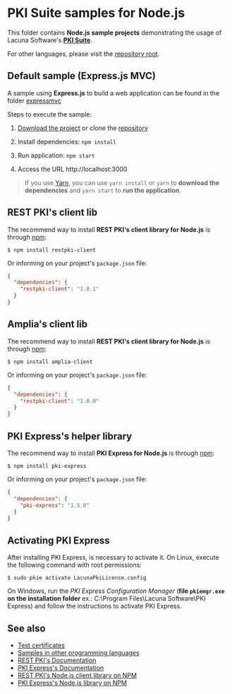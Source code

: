 # PKI Suite samples for Node.js

This folder contains **Node.js sample projects** demonstrating the usage of Lacuna Software's
**[PKI Suite](https://www.lacunasoftware.com/pki-suite)**.

For other languages, please visit the [repository root](https://github.com/LacunaSoftware/PkiSuiteSamples).

Default sample (Express.js MVC)
-------------------------------

A sample using **Express.js** to build a web application can be found in the folder [expressmvc](expressmvc/)

Steps to execute the sample:

1. [Download the project](https://github.com/LacunaSoftware/PkiSuiteSamples/archive/master.zip) or 
   clone the [repository](https://github.com/LacunaSoftware/PkiSuiteSamples.git)
   
1. Install dependencies: `npm install`

1. Run application: `npm start`

1. Access the URL http://localhost:3000

> If you use [Yarn](https://yarnpkg.com), you can use `yarn install` or `yarn` to **download the dependencies** and
> `yarn start` to **run the application**.

REST PKI's client lib
---------------------

The recommend way to install **REST PKI's client library for Node.js** is through [npm](https://www.npmjs.com/):

    $ npm install restpki-client

Or informing on your project's `package.json` file:

```json
{
  "dependencies": {
    "restpki-client": "1.0.1"
  }
}
```

Amplia's client lib
---------------------

The recommend way to install **REST PKI's client library for Node.js** is through [npm](https://www.npmjs.com/):

    $ npm install amplia-client

Or informing on your project's `package.json` file:

```json
{
  "dependencies": {
    "restpki-client": "1.0.0"
  }
}
```
    

PKI Express's helper library
----------------------------

The recommend way to install **PKI Express for Node.js** is through [npm](https://www.npmjs.com/):

    $ npm install pki-express

Or informing on your project's `package.json` file:

```json
{
  "dependencies": {
    "pki-express": "1.5.0"
  }
}
```

Activating PKI Express
----------------------

After installing PKI Express, is necessary to activate it. On Linux, execute the following
command with root permissions:

	$ sudo pkie activate LacunaPkiLicense.config
	
On Windows, run the _PKI Express Configuration Manager_ (**file `pkiemgr.exe` on the installation folder** 
ex.: C:\Program Files\Lacuna Software\PKI Express) and follow the instructions to activate PKI Express. 

See also
--------

* [Test certificates](https://docs.lacunasoftware.com/articles/pki-guide/test-certs)
* [Samples in other programming languages](https://github.com/LacunaSoftware/PkiSuiteSamples)
* [REST PKI's Documentation](http://docs.lacunasoftware.com/en-us/articles/rest-pki/nodejs/index.html)
* [PKI Express's Documentation](http://docs.lacunasoftware.com/en-us/articles/pki-express/nodejs/index.html)
* [REST PKI's Node.js client library on NPM](https://www.npmjs.com/package/restpki-client)
* [PKI Express's Node.js library on NPM](https://www.npmjs.com/package/pki-express)
